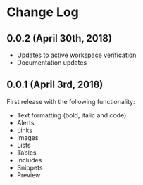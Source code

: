 # Change Log

## 0.0.2 (April 30th, 2018)
- Updates to active workspace verification
- Documentation updates

## 0.0.1 (April 3rd, 2018)
First release with the following functionality:
- Text formatting (bold, italic and code)
- Alerts
- Links
- Images
- Lists
- Tables
- Includes
- Snippets
- Preview
